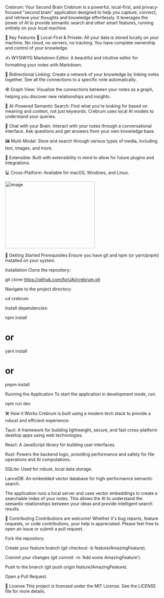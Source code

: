 Crebrum: Your Second Brain
Crebrum is a powerful, local-first, and privacy-focused "second brain" application designed to help you capture, connect, and retrieve your thoughts and knowledge effortlessly. It leverages the power of AI to provide semantic search and other smart features, running entirely on your local machine.

🌟 Key Features
🧠 Local-First & Private: All your data is stored locally on your machine. No cloud, no servers, no tracking. You have complete ownership and control of your knowledge.

✍️ WYSIWYG Markdown Editor: A beautiful and intuitive editor for formatting your notes with Markdown.

🔗 Bidirectional Linking: Create a network of your knowledge by linking notes together. See all the connections to a specific note automatically.

🕸️ Graph View: Visualize the connections between your notes as a graph, helping you discover new relationships and insights.

🤖 AI-Powered Semantic Search: Find what you're looking for based on meaning and context, not just keywords. Crebrum uses local AI models to understand your queries.

💬 Chat with your Brain: Interact with your notes through a conversational interface. Ask questions and get answers from your own knowledge base.

🖼️ Multi-Modal: Store and search through various types of media, including text, images, and more.

🔌 Extensible: Built with extensibility in mind to allow for future plugins and integrations.

💻 Cross-Platform: Available for macOS, Windows, and Linux.

<img width="293" height="218" alt="image" src="https://github.com/user-attachments/assets/3057c34e-210c-4ecd-9d9e-c498071a6853" />



🚀 Getting Started
Prerequisites
Ensure you have git and npm (or yarn/pnpm) installed on your system.

Installation
Clone the repository:

git clone https://github.com/forUAi/crebrum.git

Navigate to the project directory:

cd crebrum

Install dependencies:

npm install
# or
yarn install
# or
pnpm install

Running the Application
To start the application in development mode, run:

npm run dev

🛠️ How it Works
Crebrum is built using a modern tech stack to provide a robust and efficient experience:

Tauri: A framework for building lightweight, secure, and fast cross-platform desktop apps using web technologies.

React: A JavaScript library for building user interfaces.

Rust: Powers the backend logic, providing performance and safety for file operations and AI computations.

SQLite: Used for robust, local data storage.

LanceDB: An embedded vector database for high-performance semantic search.

The application runs a local server and uses vector embeddings to create a searchable index of your notes. This allows the AI to understand the semantic relationships between your ideas and provide intelligent search results.

🤝 Contributing
Contributions are welcome! Whether it's bug reports, feature requests, or code contributions, your help is appreciated. Please feel free to open an issue or submit a pull request.

Fork the repository.

Create your feature branch (git checkout -b feature/AmazingFeature).

Commit your changes (git commit -m 'Add some AmazingFeature').

Push to the branch (git push origin feature/AmazingFeature).

Open a Pull Request.

📜 License
This project is licensed under the MIT License. See the LICENSE file for more details.
